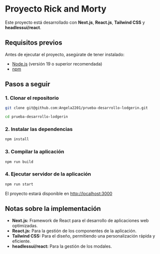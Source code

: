 # Proyecto Rick and Morty

Este proyecto está desarrollado con **Next.js**, **React.js**, **Tailwind CSS** y **headlessui/react**.

## Requisitos previos

Antes de ejecutar el proyecto, asegúrate de tener instalado:

- [Node.js](https://nodejs.org/) (versión 19 o superior recomendada)
- [npm](https://www.npmjs.com/)

## Pasos a seguir

### 1. Clonar el repositorio

```bash
git clone git@github.com:Angela2201/prueba-desarrollo-lodgerin.git
```

```bash
cd prueba-desarrollo-lodgerin
```

### 2. Instalar las dependencias

```bash
npm install
```

### 3. Compilar la aplicación

```bash
npm run build
```

### 4. Ejecutar servidor de la aplicación

```bash
npm run start
```

El proyecto estará disponible en [http://localhost:3000](http://localhost:3000)

## Notas sobre la implementación

- **Next.js:** Framework de React para el desarrollo de aplicaciones web optimizadas.
- **React.js:** Para la gestión de los componentes de la aplicación.
- **Tailwind CSS:** Para el diseño, permitiendo una personalización rápida y eficiente.
- **headlessui/react:** Para la gestión de los modales.
